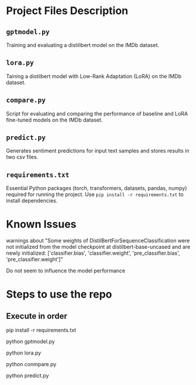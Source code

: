 # Project Files Description

## `gptmodel.py`
Training and evaluating a distilibert model on the IMDb dataset.

## `lora.py`
Taining a distilbert model with Low-Rank Adaptation (LoRA) on the IMDb dataset.

## `compare.py`
Script for evaluating and comparing the performance of baseline and LoRA fine-tuned models on the IMDb dataset.

## `predict.py`
Generates sentiment predictions for input text samples and stores results in two csv files.

## `requirements.txt`
Essential Python packages (torch, transformers, datasets, pandas, numpy) required for running the project. 
Use `pip install -r requirements.txt` to install dependencies.


# Known Issues

warnings about "Some weights of DistilBertForSequenceClassification were not initialized from the model checkpoint at distilbert-base-uncased and are newly initialized: ['classifier.bias', 'classifier.weight', 'pre_classifier.bias', 'pre_classifier.weight']" 

Do not seem to influence the model performance

# Steps to use the repo

## Execute in order
pip install -r requirements.txt

python gptmodel.py 

python lora.py

python conmpare.py

python predict.py 



